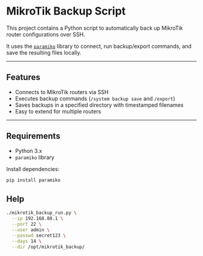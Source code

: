 # MikroTik Backup Script

This project contains a Python script to automatically back up MikroTik router configurations over SSH.

It uses the [`paramiko`](https://www.paramiko.org/) library to connect, run backup/export commands, and save the resulting files locally.

---

## Features

- Connects to MikroTik routers via SSH
- Executes backup commands (`/system backup save` and `/export`)
- Saves backups in a specified directory with timestamped filenames
- Easy to extend for multiple routers

---

## Requirements

- Python 3.x
- `paramiko` library

Install dependencies:

```bash
pip install paramiko
```

## Help
```bash
./mikrotik_backup_run.py \
  --ip 192.168.88.1 \
  --port 22 \
  --user admin \
  --passwd secret123 \
  --days 14 \
  --dir /opt/mikrotik_backup/
```
